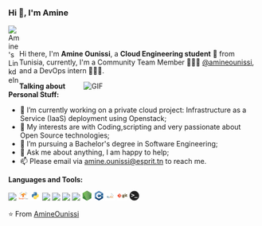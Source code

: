 ### Hi 👋, I'm Amine

<a href="https://www.linkedin.com/in/amine-ounissi-839bb61b4/">
  <img align="left" alt="Amine's LinkdeIn" width="22px" src="https://cdn.jsdelivr.net/npm/simple-icons@v3/icons/linkedin.svg" />
</a>

<br />
<br />

Hi there, I'm **Amine Ounissi**, a **Cloud Engineering student** 🚀 from Tunisia, currently, I'm a Community Team Member 🙍🏽‍♂️ [@amineounissi](https://github.com/Amine-Ounissi), and a DevOps intern 👨🏽‍💼. 

  <img align="right"  alt="GIF" width="70%" src="https://hackernoon.com/hn-images/1*X3I7dXxUWMqDMiuOcFYl2Q.gif" />

**Talking about Personal Stuff:**

- 🌱 I’m currently working on a private cloud project: Infrastructure as a Service (IaaS) deployment using Openstack; 
- 🤔 My interests are with Coding,scripting and very passionate about Open Source technologies;
- 💼 I’m pursuing a Bachelor's degree in Software Engineering;
- 💬 Ask me about anything, I am happy to help;
- 📫 Please email via amine.ounissi@esprit.tn to reach me.



**Languages and Tools:**  

<code><img height="20" src="https://pytorch.org/assets/images/pytorch-logo.png"></code>
<code><img height="20" src="https://raw.githubusercontent.com/github/explore/80688e429a7d4ef2fca1e82350fe8e3517d3494d/topics/tensorflow/tensorflow.png"></code>
<code><img height="20" src="https://raw.githubusercontent.com/github/explore/80688e429a7d4ef2fca1e82350fe8e3517d3494d/topics/python/python.png"></code>
<code><img height="20" src="https://lh3.googleusercontent.com/proxy/orgjLv3sU79rU5xdLkbV2N_TUuMhbful9joQsMiGt2QLz5vmRp59ERVRBOaYbBe7MgG5YVfuLxHBO1WIA3gwvq48ubwUmucQVIxyy6RZTkrMiTY64Dkzcz0nGdyaks_bUxyxLFtOgqLdxqdkQ6tbHpkOMnFrL9pcnHyrAirYO4hWEt6QAA"></code>
<code><img height="20" src="https://cdn.worldvectorlogo.com/logos/angular-icon.svg"></code>
<code><img height="20" src="https://pbs.twimg.com/profile_images/491968662899658752/F65UpOhT_400x400.png"></code>
<code><img height="20" src="https://upload.wikimedia.org/wikipedia/commons/thumb/0/05/Apache_kafka.svg/langfr-220px-Apache_kafka.svg.png"></code>
<code><img height="20" src="https://raw.githubusercontent.com/github/explore/80688e429a7d4ef2fca1e82350fe8e3517d3494d/topics/nodejs/nodejs.png"></code>
<code><img height="20" src="https://raw.githubusercontent.com/github/explore/80688e429a7d4ef2fca1e82350fe8e3517d3494d/topics/cpp/cpp.png"></code>
<code><img height="20" src="https://raw.githubusercontent.com/github/explore/80688e429a7d4ef2fca1e82350fe8e3517d3494d/topics/mysql/mysql.png"></code>
<code><img height="20" src="https://raw.githubusercontent.com/github/explore/80688e429a7d4ef2fca1e82350fe8e3517d3494d/topics/git/git.png"></code>
<code><img height="20" src="https://raw.githubusercontent.com/github/explore/80688e429a7d4ef2fca1e82350fe8e3517d3494d/topics/terminal/terminal.png"></code>

⭐️ From [AmineOunissi](https://github.com/Amine-Ounissi)

